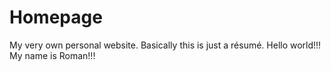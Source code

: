 # Homepage
My very own personal website. Basically this is just a résumé.
Hello world!!!
My name is Roman!!!
